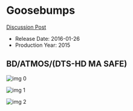 # Goosebumps

[Discussion Post](https://www.avsforum.com/threads/bass-eq-for-filtered-movies.2995212/post-57003936)

* Release Date: 2016-01-26
* Production Year: 2015

## BD/ATMOS/(DTS-HD MA SAFE)

![img 0](https://i.imgur.com/WZZFZ17.jpg)

![img 1](https://i.imgur.com/q6gUYK6.jpg)

![img 2](https://i.imgur.com/hp0GUEH.png)

